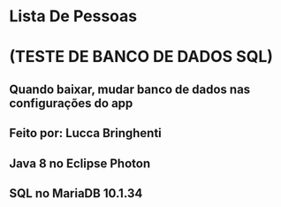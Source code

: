 # Lista De Pessoas
# (TESTE DE BANCO DE DADOS SQL)
## Quando baixar, mudar banco de dados nas configurações do app

## Feito por: Lucca Bringhenti
## Java 8 no Eclipse Photon
## SQL no MariaDB 10.1.34